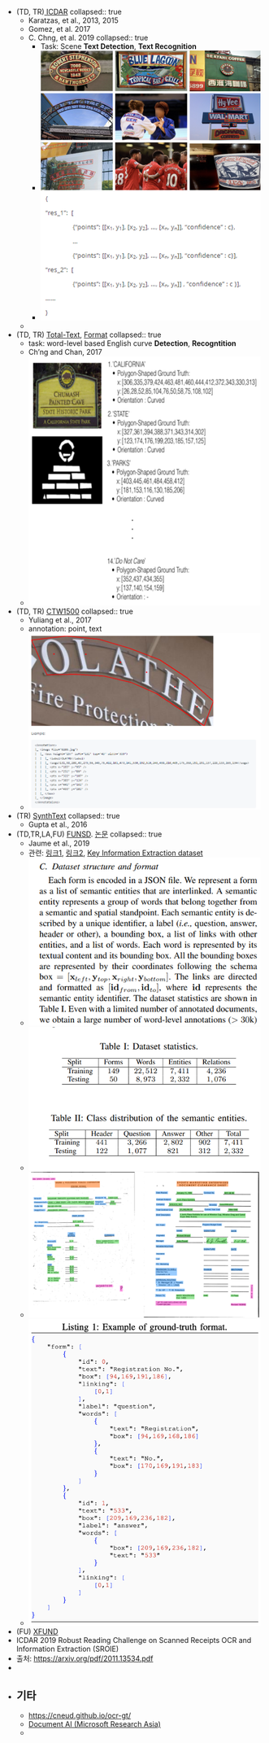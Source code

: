 - (TD, TR)[ ICDAR](https://rrc.cvc.uab.es/?ch=14)
  collapsed:: true
	- Karatzas, et al., 2013, 2015
	- Gomez, et al. 2017
	- C. Chng, et al. 2019
	  collapsed:: true
		- Task: Scene **Text Detection**, **Text Recognition**
		- ![image.png](../assets/image_1669688249022_0.png)
		- ![image.png](../assets/image_1669688360996_0.png)
	-
- (TD, TR) [Total-Text](https://github.com/cs-chan/Total-Text-Dataset), [Format](https://github.com/cs-chan/Total-Text-Dataset/tree/master/Groundtruth/Text)
  collapsed:: true
	- task: word-level based English curve **Detection**, **Recogntition**
	- Ch’ng and Chan, 2017
	- ![image.png](../assets/image_1669695396157_0.png)
- (TD, TR) [CTW1500](https://github.com/Yuliang-Liu/Curve-Text-Detector)
  collapsed:: true
	- Yuliang et al., 2017
	- annotation: point, text
	- ![image.png](../assets/image_1669785674526_0.png)
- (TR) [SynthText](https://www.robots.ox.ac.uk/~vgg/data/scenetext/)
  collapsed:: true
	- Gupta et al., 2016
- (TD,TR,LA,FU) [FUNSD](https://guillaumejaume.github.io/FUNSD/). [논문](https://arxiv.org/abs/1905.13538)
  collapsed:: true
	- Jaume et al., 2019
	- 관련: [링크1](https://www.arxiv-vanity.com/papers/2010.05322/), [링크2](https://www.kaggle.com/code/lonelvino/funsd-analyse-dataset), [Key Information Extraction dataset](https://github.com/PaddlePaddle/PaddleOCR/blob/release/2.6/doc/doc_en/dataset/kie_datasets_en.md)
	- ![image.png](../assets/image_1669705094854_0.png)
	- ![image.png](../assets/image_1669705466141_0.png)
	- ![image.png](../assets/image_1669626078006_0.png)
	- ![image.png](../assets/image_1669626041613_0.png)
- (FU) [XFUND](https://github.com/doc-analysis/XFUND)
- ICDAR 2019 Robust Reading Challenge on Scanned Receipts OCR and Information Extraction (SROIE)
- 출처: https://arxiv.org/pdf/2011.13534.pdf
-
- ## 기타
	- https://cneud.github.io/ocr-gt/
	- [Document AI (Microsoft Research Asia)](https://github.com/doc-analysis)
	-